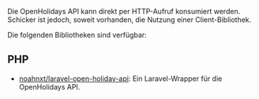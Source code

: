 Die OpenHolidays API kann direkt per HTTP-Aufruf konsumiert werden. Schicker ist jedoch, soweit vorhanden, die Nutzung einer Client-Bibliothek. 

Die folgenden Bibliotheken sind verfügbar:

## PHP

- [noahnxt/laravel-open-holiday-api](https://github.com/NoahNxT/laravel-open-holiday-api): Ein Laravel-Wrapper für die OpenHolidays API.


